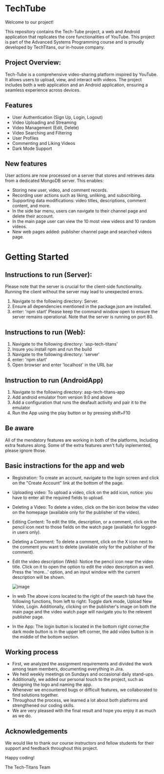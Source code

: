 # TechTube
Welcome to our project!

This repository contains the Tech-Tube project, a web and Android application that replicates the core functionalities of YouTube.
This project is part of the Advanced Systems Programming course and is proudly developed by TechTitans, our in-house company.

## Project Overview:
Tech-Tube is a comprehensive video-sharing platform inspired by YouTube. It allows users to upload, view, and interact with videos. The project includes both a web application and an Android application, ensuring a seamless experience across devices.

## Features
- User Authentication (Sign Up, Login, Logout)
- Video Uploading and Streaming
- Video Management (Edit, Delete)
- Video Searching and Filtering
- User Profiles
- Commenting and Liking Videos
- Dark Mode Support

## New features
User actions are now processed on a server that stores and retrieves data from a dedicated MongoDB server. This enables:
- Storing new user, video, and comment records.
- Recording user actions such as liking, unliking, and subscribing.
- Supporting data modifications: video titles, descriptions, comment content, and more.
- In the side bar menu, users can navigate to their channel page and delete their account.
- In the main page user can view the 10 most view videos and 10 random videos.
- New web pages added: publisher channel page and searched videos page.

# Getting Started

## Instructions to run (Server):
Please note that the server is crucial for the client-side functionality. Running the client without the server may lead to unexpected errors.

1. Navigate to the following directory: Server.
2. Ensure all dependencies mentioned in the package.json are installed.
3. enter: 'npm start'
Please keep the command window open to ensure the server remains operational. Note that the server is running on port 80.

## Instructions to run (Web):

1. Navigate to the following directory: 'asp-tech-titans'
2. Insure you install npm and run the build
3. Navigate to the following directory: 'server'
4. enter: 'npm start'
5. Open browser and enter 'localhost' in the URL bar

## Instruction to run (AndroidApp)

1. Navigate to the following directory: asp-tech-titans-app
2. Add android emulator from version 9.0 and above
3. Add a configuration that runs the deafault activity and pair it to the emulator
4. Run the App using the play button or by pressing shift+F10

## Be aware

All of the mendatory features are working in both of the platforms, Including extra features along. Some of the extra features aren't fully inplemented, please ignore those.

## Basic instractions for the app and web
- Registration: To create an account, navigate to the login screen and click on the "Create Account" link at the bottom of the page.
- Uploading video: To upload a video, click on the add icon, notice: you have to enter all the required fields to upload.
- Deleting a Video: To delete a video, click on the bin icon below the video on the homepage (available only for the publisher of the video).
- Editing Content: To edit the title, description, or a comment, click on the pencil icon next to those fields on the watch page (available for logged-in users only).
- Deleting a Comment: To delete a comment, click on the X icon next to the comment you want to delete (available only for the publisher of the comment).
- Edit the video description (Web): Notice the pencil icon near the video title. Click on it to open the option to edit the video description as well. Press the 'more...' option, and an input window with the current description will be shown.
  
  ![image](https://github.com/AvielSegev/Tech-Titans/assets/127956356/34446a8d-4312-4daf-a82b-0fadacb9b6e5)
- In web The above icons located to the right of the search tab have the following functions, from left to right:
  Toggle dark mode, Upload New Video, Login.
  Additionally, clicking on the publisher's image on both the main page and the video watch page will navigate you to the relevent publisher page.
- In the App: The login button is located in the bottom right corner,the dark mode button is in the upper left corner, the add video button is in the middle of the bottom section.
  
## Working process

- First, we analyzed the assignment requirements and divided the work among team members, documenting everything in Jira.
- We held weekly meetings on Sundays and occasional daily stand-ups.
- Additionally, we added our personal touch to the project, such as designing the logo and naming the app.
- Whenever we encountered bugs or difficult features, we collaborated to find solutions together.
- Throughout the process, we learned a lot about both platforms and strengthened our coding skills.
- We are very pleased with the final result and hope you enjoy it as much as we do.

## Acknowledgements
We would like to thank our course instructors and fellow students for their support and feedback throughout this project.

Happy coding!

The Tech-Titans Team
